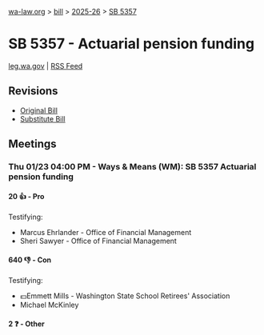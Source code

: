 [wa-law.org](/) > [bill](/bill/) > [2025-26](/bill/2025-26/) > [SB 5357](/bill/2025-26/sb/5357/)

# SB 5357 - Actuarial pension funding
[leg.wa.gov](https://app.leg.wa.gov/billsummary?BillNumber=5357&Year=2025&Initiative=false) | [RSS Feed](./rss.xml)

## Revisions
* [Original Bill](1/)
* [Substitute Bill](S/)

## Meetings
### Thu 01/23 04:00 PM - Ways & Means (WM): SB 5357 Actuarial pension funding
#### 20 👍 - Pro
Testifying:
* Marcus Ehrlander - Office of Financial Management
* Sheri Sawyer - Office of Financial Management

#### 640 👎 - Con
Testifying:
* 💵Emmett Mills - Washington State School Retirees' Association
* Michael McKinley

#### 2 ❓ - Other
